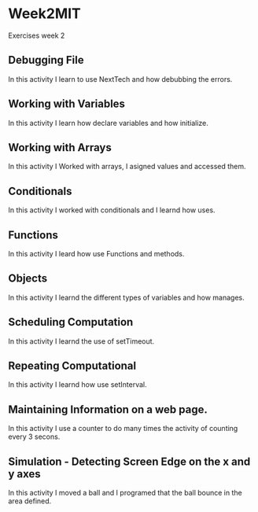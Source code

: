 # Week2MIT
Exercises week 2

## Debugging File
In this activity I learn to use NextTech and how debubbing the errors.

## Working with Variables
In this activity I learn how declare variables and how initialize.

## Working with Arrays
In this activity I Worked with arrays, I asigned values and accessed them.

## Conditionals
In this activity I worked with conditionals and I learnd how uses.

## Functions
In this activity I leard how use Functions and methods.

## Objects
In this activity I learnd the different types of variables and how manages.

## Scheduling Computation
In this activity I learnd the use of setTimeout.

## Repeating Computational
In this activity I learnd how use setInterval.

## Maintaining Information on a web page.
In this activity I use a counter to do many times the activity of counting every 3 secons.

## Simulation - Detecting Screen Edge on the x and y axes
In this activity I moved a ball and I programed that the ball bounce in the area defined.



